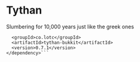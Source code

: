 # Tythan
Slumbering for 10,000 years just like the greek ones

```<dependency>
  <groupId>co.lotc</groupId>
  <artifactId>tythan-bukkit</artifactId>
  <version>0.7.1</version>
</dependency>```
